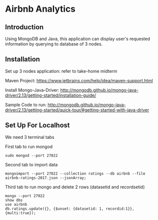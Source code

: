 # Airbnb Analytics

## Introduction

Using MongoDB and Java, this application can display user's requested information by querying to database of 3 nodes.

## Installation

Set up 3 nodes application: refer to take-home midterm

Maven Project: https://www.jetbrains.com/help/idea/maven-support.html

Install Mongo-Java-Driver: http://mongodb.github.io/mongo-java-driver/2.13/getting-started/installation-guide/

Sample Code to run: http://mongodb.github.io/mongo-java-driver/2.13/getting-started/quick-tour/#getting-started-with-java-driver

## Set Up For Localhost

We need 3 terminal tabs

First tab to run mongod
```
sudo mongod --port 27022
```
Second tab to import data
```
mongoimport --port 27022 --collection ratings --db airbnb --file airbnb-ratings-2017.json --jsonArray;
```
Third tab to run mongo and delete 2 rows (datasetid and recordsetid)
```
mongo --port 27022
show dbs
use airbnb
db.ratings.update({}, {$unset: {datasetid: 1, recordid:1}}, {multi:true});
```
